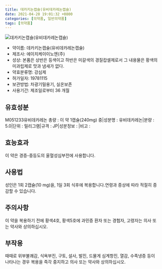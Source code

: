 ```yaml
---
title: 데카키논캡슐(유비데카레논캡슐)
date: 2021-04-28 19:01:32 +0800
categories: [의약품, 일반의약품]
tags: [의약품]
---
```

![데카키논캡슐(유비데카레논캡슐)](https://nedrug.mfds.go.kr/pbp/cmn/itemImageDownload/1N266HhBiUg)

- 약이름: 데카키논캡슐(유비데카레논캡슐)
- 제조사: 에이치케이이노엔(주)
- 성상: 본품은 상반은 등색이고 하반은 미갈색의 경질캅셀제로서 그 내용물은 황색의 미과립제로 맛과 
냄새가 없다.
- 약효분류명: 강심제
- 허가일자: 19781115
- 보관방법: 차광기밀용기, 실온보존
- 사용기간: 제조일로부터 36 개월
## 유효성분
M051233유비데카레논
총량 : 이 약 1캡슐(240mg) 중|성분명 : 유비데카레논|분량 : 5.0|단위 : 밀리그램|규격 : JP|성분정보 : |비고 :
## 효능효과
이 약은 경증-중등도의 울혈성심부전에 사용합니다.
## 사용법
성인은 1회 2캡슐(10 mg)을, 1일 3회 식후에 복용합니다.연령과 증상에 따라 적절히 증감할 수 있습니다.
## 주의사항
이 약을 복용하기 전에 황색4호, 황색5호에 과민증 환자 또는 경험자, 고령자는 의사 또는 약사와 상의하십시오.
## 부작용
때때로 위부불쾌감, 식욕부진, 구토, 설사, 발진, 드물게 심계항진, 열감, 수족냉증 등이 나타나는 경우 복용을 즉각 중지하고 의사 또는 약사와 상의하십시오.
